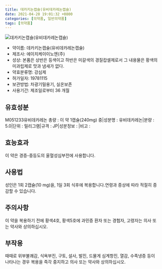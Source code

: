 ```yaml
---
title: 데카키논캡슐(유비데카레논캡슐)
date: 2021-04-28 19:01:32 +0800
categories: [의약품, 일반의약품]
tags: [의약품]
---
```

![데카키논캡슐(유비데카레논캡슐)](https://nedrug.mfds.go.kr/pbp/cmn/itemImageDownload/1N266HhBiUg)

- 약이름: 데카키논캡슐(유비데카레논캡슐)
- 제조사: 에이치케이이노엔(주)
- 성상: 본품은 상반은 등색이고 하반은 미갈색의 경질캅셀제로서 그 내용물은 황색의 미과립제로 맛과 
냄새가 없다.
- 약효분류명: 강심제
- 허가일자: 19781115
- 보관방법: 차광기밀용기, 실온보존
- 사용기간: 제조일로부터 36 개월
## 유효성분
M051233유비데카레논
총량 : 이 약 1캡슐(240mg) 중|성분명 : 유비데카레논|분량 : 5.0|단위 : 밀리그램|규격 : JP|성분정보 : |비고 :
## 효능효과
이 약은 경증-중등도의 울혈성심부전에 사용합니다.
## 사용법
성인은 1회 2캡슐(10 mg)을, 1일 3회 식후에 복용합니다.연령과 증상에 따라 적절히 증감할 수 있습니다.
## 주의사항
이 약을 복용하기 전에 황색4호, 황색5호에 과민증 환자 또는 경험자, 고령자는 의사 또는 약사와 상의하십시오.
## 부작용
때때로 위부불쾌감, 식욕부진, 구토, 설사, 발진, 드물게 심계항진, 열감, 수족냉증 등이 나타나는 경우 복용을 즉각 중지하고 의사 또는 약사와 상의하십시오.
